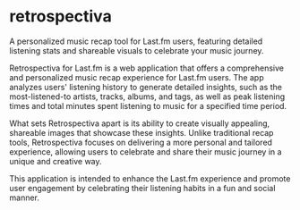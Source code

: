 # retrospectiva

A personalized music recap tool for Last.fm users, featuring detailed listening stats and shareable visuals to celebrate your music journey.

Retrospectiva for Last.fm is a web application that offers a comprehensive and personalized music recap experience for Last.fm users. The app analyzes users' listening history to generate detailed insights, such as the most-listened-to artists, tracks, albums, and tags, as well as peak listening times and total minutes spent listening to music for a specified time period.

What sets Retrospectiva apart is its ability to create visually appealing, shareable images that showcase these insights. Unlike traditional recap tools, Retrospectiva focuses on delivering a more personal and tailored experience, allowing users to celebrate and share their music journey in a unique and creative way.

This application is intended to enhance the Last.fm experience and promote user engagement by celebrating their listening habits in a fun and social manner.
